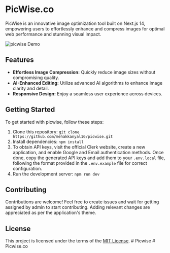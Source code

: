# PicWise.co

PicWise is an innovative image optimization tool built on Next.js 14, empowering users to effortlessly enhance and compress images for optimal web performance and stunning visual impact.

![picwise Demo](https://github.com/mehakkanyal16/picwise/blob/main/public/assets/picwise-home.png)

## Features

- **Effortless Image Compression:** Quickly reduce image sizes without compromising quality.
- **AI-Enhanced Editing:** Utilize advanced AI algorithms to enhance image clarity and detail.
- **Responsive Design:** Enjoy a seamless user experience across devices.

## Getting Started

To get started with picwise, follow these steps:

1. Clone this repository: `git clone https://github.com/mehakkanyal16/picwise.git`
2. Install dependencies: `npm install`
3. To obtain API keys, visit the official Clerk website, create a new application, and enable Google and Email authentication methods. Once done, copy the generated API keys and add them to your `.env.local` file, following the format provided in the `.env.example` file for correct configuration.
4. Run the development server: `npm run dev`

## Contributing

Contributions are welcome! Feel free to create issues and wait for getting assigned by admin to start contributing. Adding relevant changes are appreciated as per the application's theme.

## License

This project is licensed under the terms of the [MIT License](LICENSE).
#   P i c w i s e  
 #   P i c w i s e . c o  
 